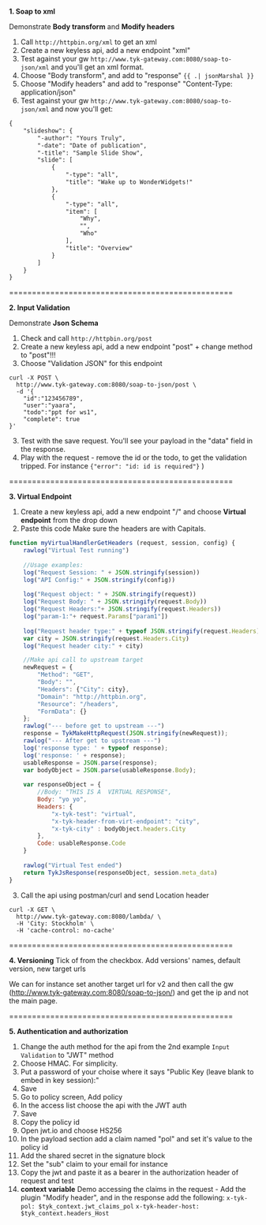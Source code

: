 
**1. Soap to xml**

Demonstrate **Body transform** and **Modify headers**
1. Call `http://httpbin.org/xml` to get an xml
2. Create a new keyless api, add a new endpoint "xml"
3. Test against your gw `http://www.tyk-gateway.com:8080/soap-to-json/xml` and you'll get an xml format.
4. Choose "Body transform", and add to "response" `{{ .| jsonMarshal }}`
5. Choose "Modify headers" and add to "response" "Content-Type: application/json"
6. Test against your gw `http://www.tyk-gateway.com:8080/soap-to-json/xml` and now you'll get:
```xml
{
    "slideshow": {
        "-author": "Yours Truly",
        "-date": "Date of publication",
        "-title": "Sample Slide Show",
        "slide": [
            {
                "-type": "all",
                "title": "Wake up to WonderWidgets!"
            },
            {
                "-type": "all",
                "item": [
                    "Why",
                    "",
                    "Who"
                ],
                "title": "Overview"
            }
        ]
    }
}
```
=================================================

**2. Input Validation**

Demonstrate **Json Schema** 
1. Check and call `http://httpbin.org/post` 
2. Create a new keyless api, add a new endpoint "post" + change method to "post"!!!
2. Choose "Validation JSON" for this endpoint
```curl
curl -X POST \
  http://www.tyk-gateway.com:8080/soap-to-json/post \
  -d '{
	"id":"123456789",
	"user":"yaara",
	"todo":"ppt for ws1",
	"complete": true
}'
```
3. Test with the save request. You'll see your payload in the "data" field in the response.
4. Play with the request - remove the id or the todo, to get the validation tripped. For instance `{"error": "id: id is required"}` )

=================================================

**3. Virtual Endpoint**

1. Create a new keyless api, add a new endpoint "/" and choose **Virtual endpoint** from the drop down
2. Paste this code 
Make sure the headers are with Capitals.
```javascript
function myVirtualHandlerGetHeaders (request, session, config) {
    rawlog("Virtual Test running")
    
    //Usage examples:
    log("Request Session: " + JSON.stringify(session))
    log("API Config:" + JSON.stringify(config))
 
    log("Request object: " + JSON.stringify(request))   
    log("Request Body: " + JSON.stringify(request.Body))
    log("Request Headers:"+ JSON.stringify(request.Headers))
    log("param-1:"+ request.Params["param1"])
    
    log("Request header type:" + typeof JSON.stringify(request.Headers))
    var city = JSON.stringify(request.Headers.City)
    log("Request header city:" + city)

    //Make api call to upstream target
    newRequest = {
        "Method": "GET",
        "Body": "",
        "Headers": {"City": city},
        "Domain": "http://httpbin.org",
        "Resource": "/headers",
        "FormData": {}
    };
    rawlog("--- before get to upstream ---")
    response = TykMakeHttpRequest(JSON.stringify(newRequest));
    rawlog("--- After get to upstream ---")
    log('response type: ' + typeof response);
    log('response: ' + response);
    usableResponse = JSON.parse(response);
    var bodyObject = JSON.parse(usableResponse.Body);
    
    var responseObject = {
        //Body: "THIS IS A  VIRTUAL RESPONSE",
        Body: "yo yo",
        Headers: {
            "x-tyk-test": "virtual",
            "x-tyk-header-from-virt-endpoint": "city",
            "x-tyk-city" : bodyObject.headers.City
        },
        Code: usableResponse.Code
    }
    
    rawlog("Virtual Test ended")
    return TykJsResponse(responseObject, session.meta_data)   
}
```

3. Call the api using postman/curl and send Location header
```curl
curl -X GET \
  http://www.tyk-gateway.com:8080/lambda/ \
  -H 'City: Stockholm' \
  -H 'cache-control: no-cache'
  ```

=================================================

**4. Versioning**
Tick of from the checkbox.
Add versions' names, default version, new target urls

We can for instance set another target url for v2 and then call the gw (http://www.tyk-gateway.com:8080/soap-to-json/) and get the ip and not the main page.

=================================================

**5. Authentication and authorization**

1. Change the auth method for the api from the 2nd example `Input Validation` to "JWT" method
2. Choose HMAC. For simplicity.
3. Put a password of your choise where it says "Public Key (leave blank to embed in key session):"
4. Save
5. Go to policy screen, Add policy
6. In the access list choose the api with the JWT auth
7. Save
8. Copy the policy id
9. Open jwt.io and choose HS256
10. In the payload section add a claim named "pol" and set it's value to the policy id
11. Add the shared secret in the signature block
12. Set the "sub" claim to your email for instance
13. Copy the jwt and paste it as a bearer in the authorization header of request and test
14. **context variable** Demo accessing the claims in the request - 
Add the plugin "Modify header", and in the response add the following:
 `x-tyk-pol: $tyk_context.jwt_claims_pol`
 `x-tyk-header-host: $tyk_context.headers_Host `

